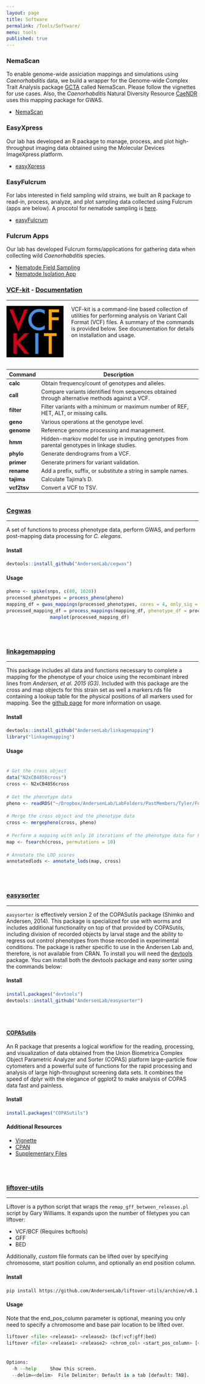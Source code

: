 ```yaml
---
layout: page
title: Software
permalink: /Tools/Software/
menu: tools
published: true
---
```


### NemaScan

To enable genome-wide assiciation mappings and simulations using <em>Caenorhabditis</em> data, we build a wrapper for the Genome-wide Complex Trait Analysis package [GCTA](https://yanglab.westlake.edu.cn/software/gcta/#Overview) called NemaScan. Please follow the vignettes for use cases. Also, the <em>Caenorhabditis</em> Natural Diversity Resource [CaeNDR](www.elegansvariation.org) uses this mapping package for GWAS.

* [NemaScan](https://github.com/AndersenLab/NemaScan)


### EasyXpress

Our lab has developed an R package to manage, process, and plot high-throughput imaging data obtained using the Molecular Devices ImageXpress platform. 

* [easyXpress](https://github.com/AndersenLab/easyXpress)

### EasyFulcrum

For labs interested in field sampling wild strains, we built an R package to read-in, process, analyze, and plot sampling data collected using Fulcrum (apps are below). A procotol for nematode sampling is [here](https://www.jove.com/t/63486/a-highly-scalable-approach-to-perform-ecological-surveys-selfing).

* [easyFulcrum](https://github.com/AndersenLab/easyfulcrum)

### Fulcrum Apps

Our lab has developed Fulcrum forms/applications for gathering data when collecting wild <em>Caenorhabditis</em> species.

* [Nematode Field Sampling](http://www.fulcrumapp.com/apps/nematode-field-sampling)
* [Nematode Isolation App](http://www.fulcrumapp.com/apps/nematode-isolation/)


### [VCF-kit](http://www.github.com/andersenlab/VCF-kit) - [Documentation](https://github.com/AndersenLab/VCF-kit)

---

<a href='http://www.github.com/andersenlab/VCF-kit'><img src='/assets/img/vcfkit.png' style='float:left; width: 150px; margin-right: 20px;' /></a>

VCF-kit is a command-line based collection of utilities for performing analysis on Variant Call Format (VCF) files. A summary of the commands is provided below. See documentation for details on installation and usage.

<div style='clear:both;'></div>
<br />

<table class='table table-hover'><thead>
<tr>
<th align="left">Command</th>
<th>Description</th>
</tr>
</thead><tbody>
<tr>
<td align="left"><strong>calc</strong></td>
<td>Obtain  frequency/count of  genotypes and alleles.</td>
</tr>
<tr>
<td align="left"><strong>call</strong></td>
<td>Compare variants  identified  from  sequences obtained  through alternative methods against a VCF.</td>
</tr>
<tr>
<td align="left"><strong>filter</strong></td>
<td>Filter  variants  with  a minimum or  maximum number  of  REF,  HET,  ALT,  or  missing calls.</td>
</tr>
<tr>
<td align="left"><strong>geno</strong></td>
<td>Various operations  at  the genotype  level.</td>
</tr>
<tr>
<td align="left"><strong>genome</strong></td>
<td>Reference genome  processing  and management.</td>
</tr>
<tr>
<td align="left"><strong>hmm</strong></td>
<td>Hidden-markov model for use in  imputing  genotypes from  parental  genotypes in  linkage studies.</td>
</tr>
<tr>
<td align="left"><strong>phylo</strong></td>
<td>Generate  dendrograms from  a VCF.</td>
</tr>
<tr>
<td align="left"><strong>primer</strong></td>
<td>Generate  primers for variant validation.</td>
</tr>
<tr>
<td align="left"><strong>rename</strong></td>
<td>Add a prefix, suffix, or  substitute  a string  in  sample  names.</td>
</tr>
<tr>
<td align="left"><strong>tajima</strong></td>
<td>Calculate Tajima’s  D.</td>
</tr>
<tr>
<td align="left"><strong>vcf2tsv</strong></td>
<td>Convert a VCF to  TSV.</td>
</tr>
</tbody></table>

<div style='clear:both;'></div>

### [Cegwas](http://www.github.com/andersenlab/cegwas)
----

A set of functions to process phenotype data, perform GWAS, and perform post-mapping data processing for *C. elegans*.

#### Install

```r
devtools::install_github("AndersenLab/cegwas")
```


#### Usage
```r
pheno <- spike(snps, c(80, 1020))
processed_phenotypes = process_pheno(pheno)
mapping_df = gwas_mappings(processed_phenotypes, cores = 4, only_sig = FALSE)
processed_mapping_df = process_mappings(mapping_df, phenotype_df = processed_phenotypes, CI_size = 50, snp_grouping = 200)
                manplot(processed_mapping_df)
```

<br /><br />

### [linkagemapping](https://github.com/AndersenLab/linkagemapping)

---

This package includes all data and functions necessary to complete a mapping for the phenotype of your choice using the recombinant inbred lines from _Andersen, et al. 2015 (G3)_. Included with this package are the cross and map objects for this strain set as well a markers.rds file containing a lookup table for the physical positions of all markers used for mapping. See the [github page](https://github.com/AndersenLab/linkagemapping) for more information on usage.

#### Install

```r
devtools::install_github("AndersenLab/linkagemapping")
library("linkagemapping")
```

#### Usage

```r

# Get the cross object
data("N2xCB4856cross")
cross <- N2xCB4856cross

# Get the phenotype data
pheno <- readRDS("~/Dropbox/AndersenLab/LabFolders/PastMembers/Tyler/ForTrip/RIAILs2_processed.rds")

# Merge the cross object and the phenotype data
cross <- mergepheno(cross, pheno)

# Perform a mapping with only 10 iterations of the phenotype data for FDR calc
map <- fsearch(cross, permutations = 10)

# Annotate the LOD scores
annotatedlods <- annotate_lods(map, cross)
```

<br /><br />

### [easysorter](https://github.com/AndersenLab/easysorter)
----

`easysorter` is effectively version 2 of the COPASutils package (Shimko and Andersen, 2014). This package is specialized for use with worms and includes additional functionality on top of that provided by COPASutils, including division of recorded objects by larval stage and the ability to regress out control phenotypes from those recorded in experimental conditions. The package is rather specific to use in the Andersen Lab and, therefore, is not available from CRAN. To install you will need the [devtools](https://github.com/hadley/devtools) package. You can install both the devtools package and easy sorter using the commands below:

#### Install

```r
install.packages("devtools")
devtools::install_github("AndersenLab/easysorter")
```
<br /><br />

#### [COPASutils](https://github.com/AndersenLab/COPASutils)

An R package that presents a logical workflow for the reading, processing, and visualization of data obtained from the Union Biometrica Complex Object Parametric Analyzer and Sorter (COPAS) platform large-particle flow cytometers and a powerful suite of functions for the rapid processing and analysis of large high-throughput screening data sets. It combines the speed of dplyr with the elegance of ggplot2 to make analysis of COPAS data fast and painless.

#### Install

```r
install.packages("COPASutils")
```

#### Additional Resources

* [Vignette](/files/COPASutilsVignette.html)
* [CPAN](http://cran.rstudio.com/web/packages/COPASutils/index.html) 
* [Supplementary Files](/files/COPASutils.zip)

<br /><br />

### [liftover-utils](https://github.com/AndersenLab/liftover-utils)
----

Liftover is a python script that wraps the `remap_gff_between_releases.pl` script by Gary Williams. It expands upon the number of filetypes you can liftover:

* VCF/BCF (Requires bcftools)
* GFF
* BED

Additionally, _custom_ file formats can be lifted over by specifying chromosome, start position column, and optionally an end position column.

#### Install

```bash
pip install https://github.com/AndersenLab/liftover-utils/archive/v0.1.tar.gz
```

#### Usage

Note that the end_pos_column parameter is optional, meaning you only need to specify a chromosome and base pair location to be lifted over.

```python
liftover <file> <release1> <release2> (bcf|vcf|gff|bed)
liftover <file> <release1> <release2> <chrom_col> <start_pos_column> [<end_pos_column>] [options]


Options:
  -h --help     Show this screen.
  --delim=<delim>  File Delimiter; Default is a tab [default: TAB].
```
